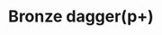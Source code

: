 ---
layout: item
title: Bronze dagger(p+)
item-id: 5670
datatable: true
id: 5670
name: "Bronze dagger(p+)"
members: true
lowalch: 4
highalch: 6
examine: "This dagger is poisoned."
monsters:
  - id: 1834
    name: "Gorak"
    members: true
    combat_level: 145
    wiki_url: "https://oldschool.runescape.wiki/w/Gorak#Level_145"
    drops:
      - quantity: "1"
        rarity: 0.015625
    image: "https://oldschool.runescape.wiki/images/thumb/7/7d/Gorak.png/260px-Gorak.png?4657a"
  - id: 3141
    name: "Gorak"
    members: true
    combat_level: 149
    wiki_url: "https://oldschool.runescape.wiki/w/Gorak#Level_149"
    drops:
      - quantity: "1"
        rarity: 0.015625
    image: "https://oldschool.runescape.wiki/images/thumb/7/7d/Gorak.png/260px-Gorak.png?4657a"
---